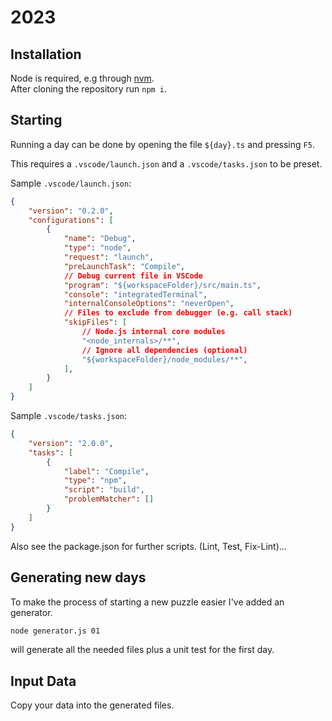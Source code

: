 # 2023

## Installation

Node is required, e.g through [nvm](https://github.com/nvm-sh/nvm).  
After cloning the repository run `npm i`.

## Starting

Running a day can be done by opening the file `${day}.ts` and pressing `F5`.

This requires a `.vscode/launch.json` and a `.vscode/tasks.json` to be preset. 

Sample `.vscode/launch.json`:

```JSON
{
    "version": "0.2.0",
    "configurations": [
        {
            "name": "Debug",
            "type": "node",
            "request": "launch",
            "preLaunchTask": "Compile",
            // Debug current file in VSCode
            "program": "${workspaceFolder}/src/main.ts",
            "console": "integratedTerminal",
            "internalConsoleOptions": "neverOpen",
            // Files to exclude from debugger (e.g. call stack)
            "skipFiles": [
                // Node.js internal core modules
                "<node_internals>/**",
                // Ignore all dependencies (optional)
                "${workspaceFolder}/node_modules/**",
            ],
        }
    ]
}
```

Sample `.vscode/tasks.json`:

```JSON
{
    "version": "2.0.0",
    "tasks": [
        {
            "label": "Compile",
            "type": "npm",
            "script": "build",
            "problemMatcher": []
        }
    ]
}
```

Also see the package.json for further scripts. (Lint, Test, Fix-Lint)...

## Generating new days

To make the process of starting a new puzzle easier I've added an generator.

```bash
node generator.js 01
```

will generate all the needed files plus a unit test for the first day.

## Input Data

Copy your data into the generated files.
